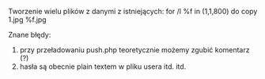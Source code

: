 Tworzenie wielu plików z danymi z istniejących:
for /l %f in (1,1,800) do copy 1.jpg %f.jpg

Znane błędy:
1. przy przeładowaniu push.php teoretycznie możemy zgubić komentarz (?)
2. hasła są obecnie plain textem w pliku usera
itd. itd.